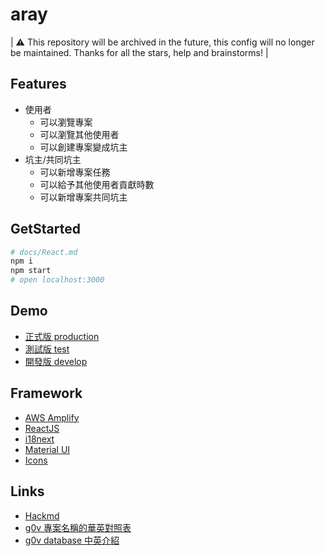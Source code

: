# aray
| ⚠️ This repository will be archived in the future, this config will no longer be maintained. Thanks for all the stars, help and brainstorms! |

## Features

- 使用者
  - 可以瀏覽專案
  - 可以瀏覽其他使用者
  - 可以創建專案變成坑主
- 坑主/共同坑主
  - 可以新增專案任務
  - 可以給予其他使用者貢獻時數
  - 可以新增專案共同坑主

## GetStarted

```bash
# docs/React.md
npm i
npm start
# open localhost:3000
```

## Demo

- [正式版 production](https://aray.g0v.tw/)
- [測試版 test](https://tst.aray.g0v.dev/)
- [開發版 develop](https://dev.aray.g0v.dev/)

## Framework

- [AWS Amplify](https://docs.amplify.aws/)
- [ReactJS](https://reactjs.org/)
- [i18next](https://www.i18next.com/)
- [Material UI](https://material-ui.com/)
- [Icons](https://material-ui.com/components/material-icons/)

## Links

- [Hackmd](https://g0v.hackmd.io/vJ7_irbLRQGMYF29C9mZGA)
- [g0v 專案名稱的華英對照表](https://docs.google.com/spreadsheets/d/1hFAl4CvtkPGAFY5QaXYXWki2GNXJkElebgonU3RHRdk/edit#gid=0)
- [g0v database 中英介紹](https://docs.google.com/spreadsheets/d/1C9-g1pvkfqBJbfkjPB0gvfBbBxVlWYJj6tTVwaI5_x8/edit#gid=0)
